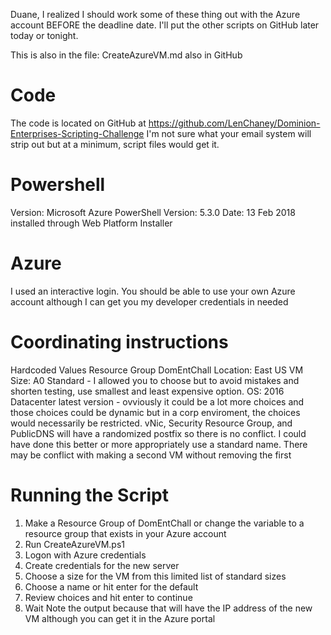 Duane,
I realized I should work some of these thing out with the Azure account BEFORE the deadline date.  I'll put the other scripts on GitHub later today or tonight.

This is also in the file: CreateAzureVM.md also in GitHub

Code
====
The code is located on GitHub at 
  https://github.com/LenChaney/Dominion-Enterprises-Scripting-Challenge
I'm not sure what your email system will strip out but at a minimum, script files would get it.

Powershell
==========
Version: 
  Microsoft Azure PowerShell 
  Version: 5.3.0 
  Date: 13 Feb 2018
installed through Web Platform Installer


Azure
=====
I used an interactive login.  You should be able to use your own Azure account although I can get you my developer credentials in needed

Coordinating instructions
=========================
Hardcoded Values
Resource Group DomEntChall
Location: East US
VM Size: A0 Standard - I allowed you to choose but to avoid mistakes and shorten testing, use smallest and least expensive option.
OS: 2016 Datacenter latest version  - ovviously it could be a lot more choices and those choices could be dynamic but in a corp enviroment, the choices would necessarily be restricted.
vNic, Security Resource Group, and PublicDNS will have a randomized postfix so there is no conflict. I could have done this better or more appropriately use a standard name.  There may be conflict with making a second VM without removing the first

Running the Script
==================
1. Make a Resource Group of DomEntChall or change the variable to a resource group that exists in your Azure account
2. Run CreateAzureVM.ps1
3. Logon with Azure credentials
4. Create credentials for the new server
5. Choose a size for the VM from this limited list of standard sizes
6. Choose a name or hit enter for the default
7. Review choices and hit enter to continue
8. Wait
Note the output because that will have the IP address of the new VM although you can get it in the Azure portal
